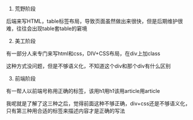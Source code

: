 1. 荒野阶段



后端来写HTML，table标签布局，导致页面虽然做出来很快，但是后期维护很难，往往会出现table套table的窘境



2. 美工阶段



有一部分人来专门来写html和css，DIV+CSS布局，在div上加class

这种方式没问题，但是不够语义化，不知道这个div和那个div有什么区别



3. 前端阶段



有一帮人以前端号称用正确的标签，该用h1用h1该用article用article



我呢就是了解了这三种之后，觉得前面这种不够正确，div+css还是不够语义化，只有第三种用合适的标签来描述内容才是正确的写法